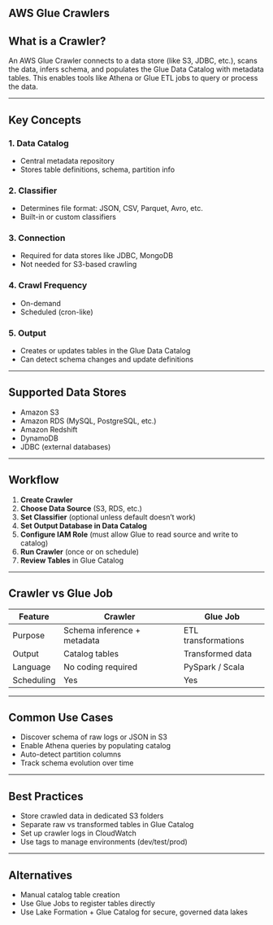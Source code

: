 ## AWS Glue Crawlers

## What is a Crawler?

An AWS Glue Crawler connects to a data store (like S3, JDBC, etc.), scans the data, infers schema, and populates the Glue Data Catalog with metadata tables. This enables tools like Athena or Glue ETL jobs to query or process the data.

---

## Key Concepts

### 1. **Data Catalog**

* Central metadata repository
* Stores table definitions, schema, partition info

### 2. **Classifier**

* Determines file format: JSON, CSV, Parquet, Avro, etc.
* Built-in or custom classifiers

### 3. **Connection**

* Required for data stores like JDBC, MongoDB
* Not needed for S3-based crawling

### 4. **Crawl Frequency**

* On-demand
* Scheduled (cron-like)

### 5. **Output**

* Creates or updates tables in the Glue Data Catalog
* Can detect schema changes and update definitions

---

## Supported Data Stores

* Amazon S3
* Amazon RDS (MySQL, PostgreSQL, etc.)
* Amazon Redshift
* DynamoDB
* JDBC (external databases)

---

## Workflow

1. **Create Crawler**
2. **Choose Data Source** (S3, RDS, etc.)
3. **Set Classifier** (optional unless default doesn’t work)
4. **Set Output Database in Data Catalog**
5. **Configure IAM Role** (must allow Glue to read source and write to catalog)
6. **Run Crawler** (once or on schedule)
7. **Review Tables** in Glue Catalog

---

## Crawler vs Glue Job

| Feature    | Crawler                     | Glue Job            |
| ---------- | --------------------------- | ------------------- |
| Purpose    | Schema inference + metadata | ETL transformations |
| Output     | Catalog tables              | Transformed data    |
| Language   | No coding required          | PySpark / Scala     |
| Scheduling | Yes                         | Yes                 |

---

## Common Use Cases

* Discover schema of raw logs or JSON in S3
* Enable Athena queries by populating catalog
* Auto-detect partition columns
* Track schema evolution over time

---

## Best Practices

* Store crawled data in dedicated S3 folders
* Separate raw vs transformed tables in Glue Catalog
* Set up crawler logs in CloudWatch
* Use tags to manage environments (dev/test/prod)

---

## Alternatives

* Manual catalog table creation
* Use Glue Jobs to register tables directly
* Use Lake Formation + Glue Catalog for secure, governed data lakes
